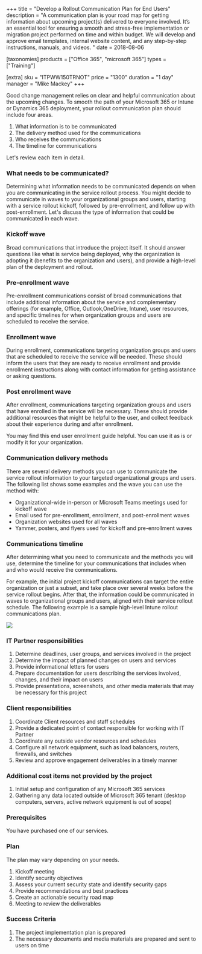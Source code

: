 +++
title = "Develop a Rollout Communication Plan for End Users"
description = "A communication plan is your road map for getting information about upcoming project(s) delivered to everyone involved. It’s an essential tool for ensuring a smooth and stress-free implementation or migration project performed on time and within budget. We will develop and approve email templates, internal website content, and any step-by-step instructions, manuals, and videos. "
date = 2018-08-06

[taxonomies]
products = ["Office 365", "microsoft 365"]
types = ["Training"]

[extra]
sku = "ITPWW150TRNOT"
price = "1300"
duration = "1 day"
manager = "Mike Mackey"
+++

Good change management relies on clear and helpful communication about
the upcoming changes. To smooth the path of your Microsoft 365 or Intune or
Dynamics 365 deployment, your rollout communication plan should include
four areas.

1.  What information is to be communicated
2.  The delivery method used for the communications
3.  Who receives the communications
4.  The timeline for communications

Let's review each item in detail.

### What needs to be communicated?

Determining what information needs to be communicated depends on when you are
communicating in the service rollout process. You might decide to
communicate in waves to your organizational groups and users, starting
with a service rollout kickoff, followed by pre-enrollment, and follow
up with post-enrollment. Let's discuss the type of information that
could be communicated in each wave.

### Kickoff wave

Broad communications that introduce the project itself. It should answer
questions like what is service being deployed, why the organization is
adopting it (benefits to the organization and users), and provide a
high-level plan of the deployment and rollout.

### Pre-enrollment wave

Pre-enrollment communications consist of broad communications that 
include additional information about the service and complementary 
offerings (for example, Office, Outlook,OneDrive, Intune), user 
resources, and specific timelines for when organization groups 
and users are scheduled to receive the service.

### Enrollment wave

During enrollment, communications targeting organization groups and users that are
scheduled to receive the service will be needed. These should inform the users that
they are ready to receive enrollment and provide enrollment instructions along
with contact information for getting assistance or asking questions.

### Post enrollment wave

After enrollment, communications targeting organization groups and users that have
enrolled in the service will be necessary. These should provide additional resources that
might be helpful to the user, and collect feedback about their
experience during and after enrollment.

You may find this end user enrollment guide helpful. You can use it as
is or modify it for your organization.

### Communication delivery methods

There are several delivery methods you can use to communicate the
service rollout information to your targeted organizational groups and
users. The following list shows some examples and the wave you can use
the method with:

-   Organizational-wide in-person or Microsoft Teams meetings used for
    kickoff wave
-   Email used for pre-enrollment, enrollment, and post-enrollment waves
-   Organization websites used for all waves
-   Yammer, posters, and flyers used for kickoff and pre-enrollment
    waves

### Communications timeline

After determining what you need to communicate and the methods you will
use, determine the timeline for your communications that includes when
and who would receive the communications.

For example, the initial project kickoff communications can target the
entire organization or just a subset, and take place over several weeks
before the service rollout begins. After that, the information could be
communicated in waves to organizational groups and users, aligned with
their service rollout schedule. The following example is a sample
high-level Intune rollout communications plan.

![](https://o365hq.com/images/221.png)

### IT Partner responsibilities

1.  Determine deadlines, user groups, and services involved in the
    project
2.  Determine the impact of planned changes on users and services
3.  Provide informational letters for users
4.  Prepare documentation for users describing the services involved,
    changes, and their impact on users
5.  Provide presentations, screenshots, and other media materials that
    may be necessary for this project

### Client responsibilities

1.  Coordinate Client resources and staff schedules
2.  Provide a dedicated point of contact responsible for working with IT
    Partner
3.  Coordinate any outside vendor resources and schedules
4.  Configure all network equipment, such as load balancers, routers,
    firewalls, and switches
5.  Review and approve engagement deliverables in a timely manner

### Additional cost items not provided by the project

1.  Initial setup and configuration of any Microsoft 365 services
2.  Gathering any data located outside of Microsoft 365 tenant (desktop
    computers, servers, active network equipment is out of scope)

### Prerequisites

You have purchased one of our services.

### Plan

The plan may vary depending on your needs.

1.  Kickoff meeting
2.  Identify security objectives
3.  Assess your current security state and identify security gaps
4.  Provide recommendations and best practices
5.  Create an actionable security road map
6.  Meeting to review the deliverables

### Success Criteria

1.  The project implementation plan is prepared
2.  The necessary documents and media materials are prepared and sent to
    users on time
